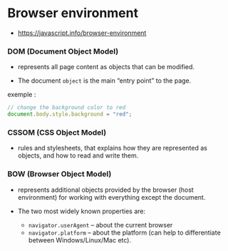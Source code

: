 # Browser environment
- https://javascript.info/browser-environment

### DOM (Document Object Model)
- represents all page content as objects that can be modified.

- The document ```object``` is the main “entry point” to the page.

exemple : 
```js
// change the background color to red
document.body.style.background = "red";
```

### CSSOM (CSS Object Model)
- rules and stylesheets, that explains how they are represented as objects, and how to read and write them.

### BOW (Browser Object Model)

- represents additional objects provided by the browser (host environment) for working with everything except the document.

- The two most widely known properties are:
    - ```navigator.userAgent``` – about the current browser
    - ```navigator.platform``` – about the platform (can help to differentiate between Windows/Linux/Mac etc).
